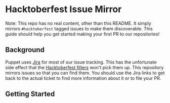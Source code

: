 # Hacktoberfest Issue Mirror

Note: This repo has no real content, other than this README. It simply mirrors `#hacktoberfest`
tagged issues to make them discoverable. This guide should help you get started making your
first PR to our repositories!

## Background

Puppet uses [Jira](https://tickets.puppetlabs.com) for most of our issue tracking. This has the
unfortunate side effect that the [Hacktoberfest filters](https://github.com/search?utf8=✓&q=label%3Ahacktoberfest&type=Issues)
won't pick them up. This repository mirrors issues so that you can find them. You should use the
Jira links to get back to the actual ticket to find more information about it or to file your PR.

## Getting Started

